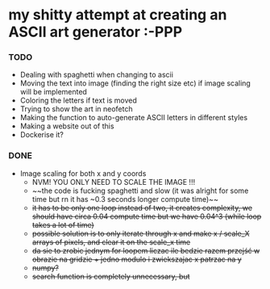 # my shitty attempt at creating an ASCII art generator :-PPP

### TODO

* Dealing with spaghetti when changing to ascii
* Moving the text into image (finding the right size etc) if image scaling will be implemented
* Coloring the letters if text is moved
* Trying to show the art in neofetch
* Making the function to auto-generate ASCII letters in different styles
* Making a website out of this
* Dockerise it?

### DONE
* Image scaling for both x and y coords
  + NVM! YOU ONLY NEED TO SCALE THE IMAGE !!!
  + ~~the code is fucking spaghetti and slow (it was alright for some time but rn it has ~0.3 seconds longer compute time)~~
  + ~~it has to be only one loop instead of two, it creates complexity, we should have circa 0.04 compute time but we have 0.04^3 (while loop takes a lot of time)~~
  + ~~possible solution is to only iterate through x and make x / scale_X arrays of pixels, and clear it on the scale_x time~~
  + ~~da sie to zrobic jednym for loopem liczac ile bedzie razem przejść w obrazie na gridzie + jedno modulo i zwiekszajac x patrzac na y~~ 
  + ~~numpy?~~
  + ~~search function is completely unnecessary, but~~ 
